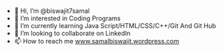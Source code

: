 - 👋 Hi, I’m @biswajit7samal
- 👀 I’m interested in Coding Programs
- 🌱 I’m currently learning Java Script/HTML/CSS/C++/Git And Git Hub
- 💞️ I’m looking to collaborate on LinkedIn
- 📫 How to reach me www.samalbiswajit.wordpress.com

<!---
biswajit7samal/biswajit7samal is a ✨ special ✨ repository because its `README.md` (this file) appears on your GitHub profile.
You can click the Preview link to take a look at your changes.
--->
